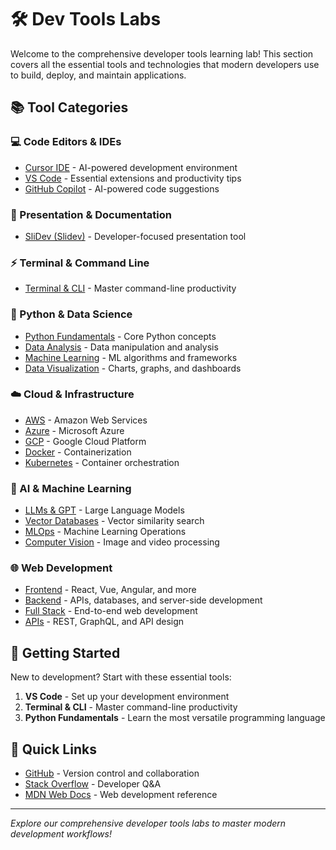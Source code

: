 # 🛠️ Dev Tools Labs

Welcome to the comprehensive developer tools learning lab! This section covers all the essential tools and technologies that modern developers use to build, deploy, and maintain applications.

## 📚 Tool Categories

### 💻 Code Editors & IDEs
- [Cursor IDE](cursor-ide.md) - AI-powered development environment
- [VS Code](vscode.md) - Essential extensions and productivity tips
- [GitHub Copilot](github-copilot.md) - AI-powered code suggestions

### 🎨 Presentation & Documentation
- [SliDev (Slidev)](slidev.md) - Developer-focused presentation tool

### ⚡ Terminal & Command Line
- [Terminal & CLI](terminal-cli.md) - Master command-line productivity

### 🐍 Python & Data Science
- [Python Fundamentals](python-data/python-fundamentals.md) - Core Python concepts
- [Data Analysis](python-data/data-analysis.md) - Data manipulation and analysis
- [Machine Learning](python-data/machine-learning.md) - ML algorithms and frameworks
- [Data Visualization](python-data/data-visualization.md) - Charts, graphs, and dashboards

### ☁️ Cloud & Infrastructure
- [AWS](cloud-infrastructure/aws.md) - Amazon Web Services
- [Azure](cloud-infrastructure/azure.md) - Microsoft Azure
- [GCP](cloud-infrastructure/gcp.md) - Google Cloud Platform
- [Docker](cloud-infrastructure/docker.md) - Containerization
- [Kubernetes](cloud-infrastructure/kubernetes.md) - Container orchestration

### 🤖 AI & Machine Learning
- [LLMs & GPT](ai-ml/llms-gpt.md) - Large Language Models
- [Vector Databases](ai-ml/vector-databases.md) - Vector similarity search
- [MLOps](ai-ml/mlops.md) - Machine Learning Operations
- [Computer Vision](ai-ml/computer-vision.md) - Image and video processing

### 🌐 Web Development
- [Frontend](web-dev/frontend.md) - React, Vue, Angular, and more
- [Backend](web-dev/backend.md) - APIs, databases, and server-side development
- [Full Stack](web-dev/full-stack.md) - End-to-end web development
- [APIs](web-dev/apis.md) - REST, GraphQL, and API design

## 🎯 Getting Started

New to development? Start with these essential tools:

1. **VS Code** - Set up your development environment
2. **Terminal & CLI** - Master command-line productivity
3. **Python Fundamentals** - Learn the most versatile programming language

## 🔗 Quick Links

- [GitHub](https://github.com/) - Version control and collaboration
- [Stack Overflow](https://stackoverflow.com/) - Developer Q&A
- [MDN Web Docs](https://developer.mozilla.org/) - Web development reference

---

*Explore our comprehensive developer tools labs to master modern development workflows!*
